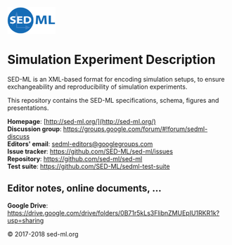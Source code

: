 <img alt="SED-ML logo" src="./figures/SEDML_logo.png" height="60" />

# Simulation Experiment Description
SED-ML is an XML-based format for encoding simulation setups, to ensure exchangeability and reproducibility of simulation experiments.

This repository contains the SED-ML specifications, schema, figures and presentations.

**Homepage**: [http://sed-ml.org/](http://sed-ml.org/)  
**Discussion group**: https://groups.google.com/forum/#!forum/sedml-discuss  
**Editors' email**: sedml-editors@googlegroups.com  
**Issue tracker**: https://github.com/SED-ML/sed-ml/issues  
**Repository**: https://github.com/sed-ml/sed-ml  
**Test suite**: https://github.com/SED-ML/sedml-test-suite  

## Editor notes, online documents, ...
**Google Drive**: https://drive.google.com/drive/folders/0B71r5kLs3FlibnZMUEpIU1RKR1k?usp=sharing  

&copy; 2017-2018 sed-ml.org

